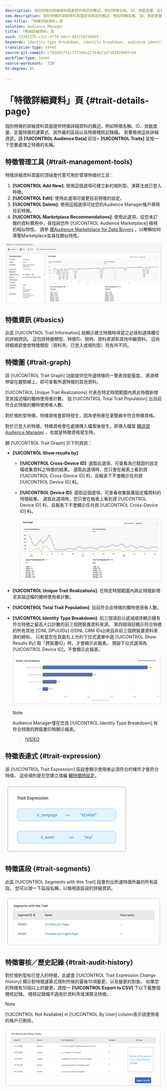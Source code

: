 ```yaml
---
description: 個別特徵的詳細資料頁面提供資訊的概述，例如特徵名稱、ID、效能度量、定義特徵的運算式、其所屬的區段以及特徵稽核記錄。 若要檢視這些詳細資訊，請前往「對象資料>特徵」，然後按一下您要使用之特徵的名稱。
seo-description: 個別特徵的詳細資料頁面提供資訊的概述，例如特徵名稱、ID、效能度量、定義特徵的運算式、其所屬的區段以及特徵稽核記錄。 若要檢視這些詳細資訊，請前往「對象資料>特徵」，然後按一下您要使用之特徵的名稱。
seo-title: 「特徵詳細資料」頁
solution: Audience Manager
title: 「特徵詳細資料」頁
uuid: 23301376-c1cc-4778-b8c4-9831f6739db9
keywords: identity type breakdown, identity breakdown, audience identity reporting, cross-device, cross-device ID, device ID
translation-type: tm+mt
source-git-commit: c761682f31c777368a21744b21d7302829007c66
workflow-type: tm+mt
source-wordcount: '728'
ht-degree: 0%

---
```



# 「特徵詳細資料」頁 {#trait-details-page}

個別特徵的詳細資料頁面提供特徵詳細資料的概述，例如特徵名稱、ID、效能度量、定義特徵的運算式、其所屬的區段以及特徵稽核記錄檔。 若要檢視這些詳細資訊，請 **[!UICONTROL Audience Data]** 前往> **[!UICONTROL Traits]** 並按一下您要處理之特徵的名稱。

## 特徵管理工具 {#trait-management-tools}

特徵詳細資料頁面的頂端會代管可用於管理特徵的工具：

1. **[!UICONTROL Add New]**: 使用這個選項可建立新的規則型、演算法或已登入特徵。
2. **[!UICONTROL Edit]**: 使用此選項可變更目前特徵的設定。
3. **[!UICONTROL Delete]**: 使用這個選項可從您的Audience Manager帳戶移除目前特徵。
4. **[!UICONTROL Marketplace Recommendations]**: 使用此選項，從您未訂閱的資料費用中，尋找與您所 [!UICONTROL Audience Marketplace] 檢視的相似特性。 請參 [閱Audience Marketplace for Data Buyers](../audience-marketplace/marketplace-data-buyers/marketplace-data-buyers.md) ，以瞭解如何導覽Marketplace並尋找類似特性。

![基本特徵資訊](assets/basic-trait-information.png)

## 特徵資訊 {#basics}

此區 [!UICONTROL Trait Information] 段顯示建立特徵時填寫之必填和選填欄位的詳細資訊。 這包括特徵類型、特徵ID、說明、資料來源和其他中繼資料。 這些詳細資訊會依特徵類型（資料夾、已登入或規則型）而有所不同。

## 特徵圖 {#trait-graph}

該 [!UICONTROL Trait Graph] 功能提供您所選特徵的一覽表效能量度。 將游標停留在趨勢線上，即可查看所選特徵的其他資料。

[!UICONTROL Unique Trait Realizations] 代表在特定時間範圍內將此特徵新增至其描述檔的獨特使用者計數。 指 [!UICONTROL Total Trait Population] 出目前符合此特徵的獨特使用者人數。

對於規則型特徵，特徵資格會即時發生，因為使用者在瀏覽器中符合特徵資格。

對於已登入的特徵，特徵資格會在處理傳入檔案後發生，即傳入檔案 [饋送至Audience Manager](../../faq/faq-inbound-data-ingestion.md) ，也就是特徵資格發生時。

顯 [!UICONTROL Trait Graph] 示下列資訊：

* **[!UICONTROL Show results by]**
   * **[!UICONTROL Cross-Device ID]**: 選取此選項，可查看為已驗證的設定檔收集資料之特徵的結果。 選取此選項時，您只會在報表上看到資 [!UICONTROL Cross-Device ID] 料，且報表下不會顯示任何資 [!UICONTROL Device ID] 料。
   * **[!UICONTROL Device ID]**: 選取這個選項，可查看收集裝置設定檔資料的特徵結果。 選取此選項時，您只會在報表上看到資 [!UICONTROL Device ID] 料，且報表下不會顯示任何資 [!UICONTROL Cross-Device ID] 料。

      ![特徵圖](assets/trait-summary.gif)

* **[!UICONTROL Unique Trait Realizations]**: 在特定時間範圍內將此特徵新增至其描述檔的獨特使用者計數。
* **[!UICONTROL Total Trait Population]**: 目前符合此特徵的獨特使用者人數。

* **[!UICONTROL Identity Type Breakdown]**: 前三個項目以遞減順序顯示擁有符合特徵之最高人口計數的前三個跨裝置資料來源。 第四個項目顯示符合特徵的所有其他 [!DNL DPUUIDs] ([!DNL CRM IDs])來自非前三個跨裝置資料來源的總和。 只有當您在頁面右上方的下拉式選單中選 [!UICONTROL Show Results By] 取「跨裝置ID」時，才會顯示此報表。 預設下拉式選項為 [!UICONTROL Device ID]，不會顯示此報表。

   ![特徵圖](assets/trait-identity.png)

   >[!NOTE]
   >
   >Audience Manager僅在您具 [!UICONTROL Identity Type Breakdown] 有符合特徵的跨裝置ID時顯示報表。

   >[!VIDEO](https://video.tv.adobe.com/v/27977/)

## 特徵表達式 {#trait-expression}

該 [!UICONTROL Trait Expression] 區段會顯示使用者必須符合的條件才能符合特徵。 這些規則是在您建立或編 [輯特徵時設定](../../features/traits/about-trait-builder.md)。

![](assets/traitExpression.png)

## 特徵區段 {#trait-segments}

此區 [!UICONTROL Segments with this Trait] 段會列出所選特徵所屬的所有區段。 您可以按一下區段名稱，以檢視該區段的詳細資訊。

![](assets/traitSegments.png)

## 特徵審核／歷史記錄 {#trait-audit-history}

對於規則型和已登入的特徵，此處會 [!UICONTROL Trait Expression Change History] 顯示對特徵運算式規則所做的最後10項變更，以及變更的對象。 如果您的特徵有10個以上的變更，請按一 **[!UICONTROL Export to CSV]** 下以下載整個稽核記錄。 稽核記錄檔不適用於資料夾或演算法特徵。

>[!NOTE]
>
>[!UICONTROL Not Available] in [!UICONTROL By User] column表示該使用者的帳戶已刪除。

![](assets/traitHistory.png)